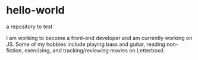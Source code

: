 # hello-world
a repository to test

I am working to become a front-end developer and am currently working on JS. Some of my hobbies include playing bass and guitar, reading non-fiction, exercising, and tracking/reviewing movies on Letterboxd.
